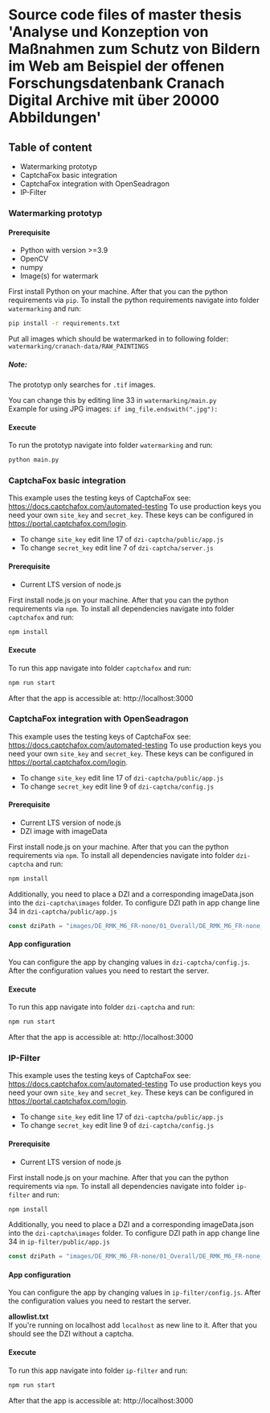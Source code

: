 # Source code files of master thesis 'Analyse und Konzeption von Maßnahmen zum Schutz von Bildern im Web am Beispiel der offenen Forschungsdatenbank Cranach Digital Archive mit über 20000 Abbildungen'

## Table of content
- Watermarking prototyp
- CaptchaFox basic integration
- CaptchaFox integration with OpenSeadragon
- IP-Filter

### Watermarking prototyp

#### Prerequisite
- Python with version >=3.9
- OpenCV
- numpy
- Image(s) for watermark

First install Python on your machine. After that you can the python requirements via `pip`.
To install the python requirements navigate into folder `watermarking` and run:
```bash
pip install -r requirements.txt
```

Put all images which should be watermarked in to following folder: `watermarking/cranach-data/RAW_PAINTINGS`
##### Note:
The prototyp only searches for `.tif` images.

You can change this by editing line 33 in `watermarking/main.py`  
Example for using JPG images: `if img_file.endswith(".jpg"):`

#### Execute 
To run the prototyp navigate into folder `watermarking` and run:
```bash
python main.py
```

### CaptchaFox basic integration
This example uses the testing keys of CaptchaFox see: https://docs.captchafox.com/automated-testing
To use production keys you need your own `site_key` and `secret_key`. 
These keys can be configured in https://portal.captchafox.com/login.
- To change `site_key` edit line 17 of `dzi-captcha/public/app.js`
- To change `secret_key` edit line 7 of `dzi-captcha/server.js`

#### Prerequisite
- Current LTS version of node.js

First install node.js on your machine. After that you can the python requirements via `npm`.
To install all dependencies navigate into folder `captchafox` and run:
```bash
npm install
```

#### Execute
To run this app navigate into folder `captchafox` and run:
```bash
npm run start
```
After that the app is accessible at: http://localhost:3000   

### CaptchaFox integration with OpenSeadragon
This example uses the testing keys of CaptchaFox see: https://docs.captchafox.com/automated-testing
To use production keys you need your own `site_key` and `secret_key`.
These keys can be configured in https://portal.captchafox.com/login.
- To change `site_key` edit line 17 of `dzi-captcha/public/app.js`
- To change `secret_key` edit line 9 of `dzi-captcha/config.js`

#### Prerequisite
- Current LTS version of node.js
- DZI image with imageData

First install node.js on your machine. After that you can the python requirements via `npm`.
To install all dependencies navigate into folder `dzi-captcha` and run:
```bash
npm install
```
Additionally, you need to place a DZI and a corresponding imageData.json into the `dzi-captcha\images` folder.
To configure DZI path in app change line 34 in `dzi-captcha/public/app.js`
```js
const dziPath = "images/DE_RMK_M6_FR-none/01_Overall/DE_RMK_M6_FR-none_2019_Overall.dzi"
```

#### App configuration
You can configure the app by changing values in `dzi-captcha/config.js`.
After the configuration values you need to restart the server.

#### Execute
To run this app navigate into folder `dzi-captcha` and run:
```bash
npm run start
```
After that the app is accessible at: http://localhost:3000   

### IP-Filter
This example uses the testing keys of CaptchaFox see: https://docs.captchafox.com/automated-testing
To use production keys you need your own `site_key` and `secret_key`.
These keys can be configured in https://portal.captchafox.com/login.
- To change `site_key` edit line 17 of `dzi-captcha/public/app.js`
- To change `secret_key` edit line 9 of `dzi-captcha/config.js`

#### Prerequisite
- Current LTS version of node.js

First install node.js on your machine. After that you can the python requirements via `npm`.
To install all dependencies navigate into folder `ip-filter` and run:
```bash
npm install
```
Additionally, you need to place a DZI and a corresponding imageData.json into the `dzi-captcha\images` folder.
To configure DZI path in app change line 34 in `ip-filter/public/app.js`
```js
const dziPath = "images/DE_RMK_M6_FR-none/01_Overall/DE_RMK_M6_FR-none_2019_Overall.dzi"
```

#### App configuration
You can configure the app by changing values in `ip-filter/config.js`.
After the configuration values you need to restart the server.

**allowlist.txt**  
If you're running on localhost add `localhost` as new line to it. 
After that you should see the DZI without a captcha.

#### Execute
To run this app navigate into folder `ip-filter` and run:
```bash
npm run start
```
After that the app is accessible at: http://localhost:3000   
